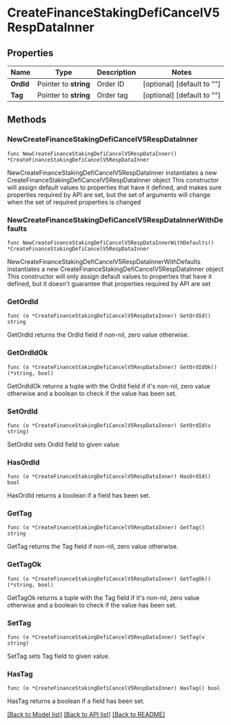 # CreateFinanceStakingDefiCancelV5RespDataInner

## Properties

Name | Type | Description | Notes
------------ | ------------- | ------------- | -------------
**OrdId** | Pointer to **string** | Order ID | [optional] [default to ""]
**Tag** | Pointer to **string** | Order tag | [optional] [default to ""]

## Methods

### NewCreateFinanceStakingDefiCancelV5RespDataInner

`func NewCreateFinanceStakingDefiCancelV5RespDataInner() *CreateFinanceStakingDefiCancelV5RespDataInner`

NewCreateFinanceStakingDefiCancelV5RespDataInner instantiates a new CreateFinanceStakingDefiCancelV5RespDataInner object
This constructor will assign default values to properties that have it defined,
and makes sure properties required by API are set, but the set of arguments
will change when the set of required properties is changed

### NewCreateFinanceStakingDefiCancelV5RespDataInnerWithDefaults

`func NewCreateFinanceStakingDefiCancelV5RespDataInnerWithDefaults() *CreateFinanceStakingDefiCancelV5RespDataInner`

NewCreateFinanceStakingDefiCancelV5RespDataInnerWithDefaults instantiates a new CreateFinanceStakingDefiCancelV5RespDataInner object
This constructor will only assign default values to properties that have it defined,
but it doesn't guarantee that properties required by API are set

### GetOrdId

`func (o *CreateFinanceStakingDefiCancelV5RespDataInner) GetOrdId() string`

GetOrdId returns the OrdId field if non-nil, zero value otherwise.

### GetOrdIdOk

`func (o *CreateFinanceStakingDefiCancelV5RespDataInner) GetOrdIdOk() (*string, bool)`

GetOrdIdOk returns a tuple with the OrdId field if it's non-nil, zero value otherwise
and a boolean to check if the value has been set.

### SetOrdId

`func (o *CreateFinanceStakingDefiCancelV5RespDataInner) SetOrdId(v string)`

SetOrdId sets OrdId field to given value.

### HasOrdId

`func (o *CreateFinanceStakingDefiCancelV5RespDataInner) HasOrdId() bool`

HasOrdId returns a boolean if a field has been set.

### GetTag

`func (o *CreateFinanceStakingDefiCancelV5RespDataInner) GetTag() string`

GetTag returns the Tag field if non-nil, zero value otherwise.

### GetTagOk

`func (o *CreateFinanceStakingDefiCancelV5RespDataInner) GetTagOk() (*string, bool)`

GetTagOk returns a tuple with the Tag field if it's non-nil, zero value otherwise
and a boolean to check if the value has been set.

### SetTag

`func (o *CreateFinanceStakingDefiCancelV5RespDataInner) SetTag(v string)`

SetTag sets Tag field to given value.

### HasTag

`func (o *CreateFinanceStakingDefiCancelV5RespDataInner) HasTag() bool`

HasTag returns a boolean if a field has been set.


[[Back to Model list]](../README.md#documentation-for-models) [[Back to API list]](../README.md#documentation-for-api-endpoints) [[Back to README]](../README.md)


